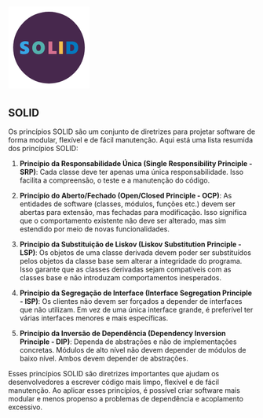 # ![SOLID](logo.png)

## SOLID

Os princípios SOLID são um conjunto de diretrizes para projetar software de forma modular, flexível e de fácil manutenção. Aqui está uma lista resumida dos princípios SOLID:

1. **Princípio da Responsabilidade Única (Single Responsibility Principle - SRP)**: Cada classe deve ter apenas uma única responsabilidade. Isso facilita a compreensão, o teste e a manutenção do código.

2. **Princípio do Aberto/Fechado (Open/Closed Principle - OCP)**: As entidades de software (classes, módulos, funções etc.) devem ser abertas para extensão, mas fechadas para modificação. Isso significa que o comportamento existente não deve ser alterado, mas sim estendido por meio de novas funcionalidades.

3. **Princípio da Substituição de Liskov (Liskov Substitution Principle - LSP)**: Os objetos de uma classe derivada devem poder ser substituídos pelos objetos da classe base sem alterar a integridade do programa. Isso garante que as classes derivadas sejam compatíveis com as classes base e não introduzam comportamentos inesperados.

4. **Princípio da Segregação de Interface (Interface Segregation Principle - ISP)**: Os clientes não devem ser forçados a depender de interfaces que não utilizam. Em vez de uma única interface grande, é preferível ter várias interfaces menores e mais específicas.

5. **Princípio da Inversão de Dependência (Dependency Inversion Principle - DIP)**: Dependa de abstrações e não de implementações concretas. Módulos de alto nível não devem depender de módulos de baixo nível. Ambos devem depender de abstrações.

Esses princípios SOLID são diretrizes importantes que ajudam os desenvolvedores a escrever código mais limpo, flexível e de fácil manutenção. Ao aplicar esses princípios, é possível criar software mais modular e menos propenso a problemas de dependência e acoplamento excessivo.
